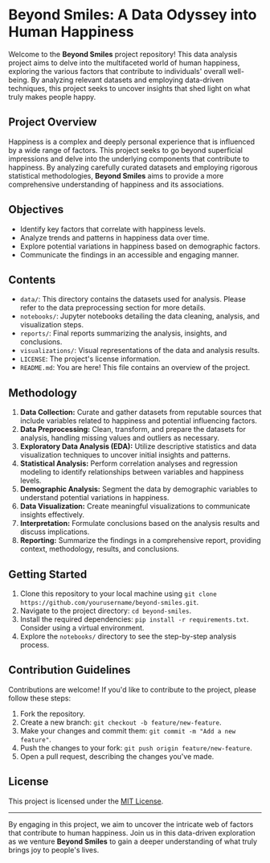 # Beyond Smiles: A Data Odyssey into Human Happiness

Welcome to the **Beyond Smiles** project repository! This data analysis project aims to delve into the multifaceted world of human happiness, exploring the various factors that contribute to individuals' overall well-being. By analyzing relevant datasets and employing data-driven techniques, this project seeks to uncover insights that shed light on what truly makes people happy.

## Project Overview

Happiness is a complex and deeply personal experience that is influenced by a wide range of factors. This project seeks to go beyond superficial impressions and delve into the underlying components that contribute to happiness. By analyzing carefully curated datasets and employing rigorous statistical methodologies, **Beyond Smiles** aims to provide a more comprehensive understanding of happiness and its associations.

## Objectives

- Identify key factors that correlate with happiness levels.
- Analyze trends and patterns in happiness data over time.
- Explore potential variations in happiness based on demographic factors.
- Communicate the findings in an accessible and engaging manner.

## Contents

- `data/`: This directory contains the datasets used for analysis. Please refer to the data preprocessing section for more details.
- `notebooks/`: Jupyter notebooks detailing the data cleaning, analysis, and visualization steps.
- `reports/`: Final reports summarizing the analysis, insights, and conclusions.
- `visualizations/`: Visual representations of the data and analysis results.
- `LICENSE`: The project's license information.
- `README.md`: You are here! This file contains an overview of the project.

## Methodology

1. **Data Collection:** Curate and gather datasets from reputable sources that include variables related to happiness and potential influencing factors.
2. **Data Preprocessing:** Clean, transform, and prepare the datasets for analysis, handling missing values and outliers as necessary.
3. **Exploratory Data Analysis (EDA):** Utilize descriptive statistics and data visualization techniques to uncover initial insights and patterns.
4. **Statistical Analysis:** Perform correlation analyses and regression modeling to identify relationships between variables and happiness levels.
5. **Demographic Analysis:** Segment the data by demographic variables to understand potential variations in happiness.
6. **Data Visualization:** Create meaningful visualizations to communicate insights effectively.
7. **Interpretation:** Formulate conclusions based on the analysis results and discuss implications.
8. **Reporting:** Summarize the findings in a comprehensive report, providing context, methodology, results, and conclusions.

## Getting Started

1. Clone this repository to your local machine using `git clone https://github.com/yourusername/beyond-smiles.git`.
2. Navigate to the project directory: `cd beyond-smiles`.
3. Install the required dependencies: `pip install -r requirements.txt`. Consider using a virtual environment.
4. Explore the `notebooks/` directory to see the step-by-step analysis process.

## Contribution Guidelines

Contributions are welcome! If you'd like to contribute to the project, please follow these steps:

1. Fork the repository.
2. Create a new branch: `git checkout -b feature/new-feature`.
3. Make your changes and commit them: `git commit -m "Add a new feature"`.
4. Push the changes to your fork: `git push origin feature/new-feature`.
5. Open a pull request, describing the changes you've made.

## License

This project is licensed under the [MIT License](LICENSE).

---

By engaging in this project, we aim to uncover the intricate web of factors that contribute to human happiness. Join us in this data-driven exploration as we venture **Beyond Smiles** to gain a deeper understanding of what truly brings joy to people's lives.
